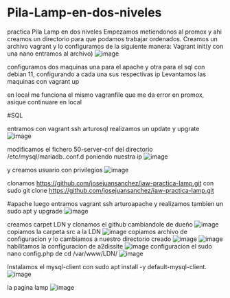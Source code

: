 # Pila-Lamp-en-dos-niveles
practica Pila Lamp en dos niveles
Empezamos metiendonos al promox y ahi creamos un directorio para que podamos trabajar ordenados.
Creamos un archivo vagrant y lo configuramos de la siguiente manera: Vagrant init(y con una nano entramos al archivo)
![image](https://github.com/ArturoLucero28/Pila-Lamp-en-dos-niveles/assets/146435794/4ffeefbd-62f6-4077-b262-5ace5af9e7cc)

configuramos dos maquinas una para el apache y otra para el sql con debian 11, configurando a cada una sus respectivas ip
Levantamos las maquinas con vagrant up

en local me funciona el mismo vagranfile que me da error en promox, asique continuare en local

 #SQL
 
entramos con vagrant ssh arturosql
realizamos un update y upgrate
![image](https://github.com/ArturoLucero28/Pila-Lamp-en-dos-niveles/assets/146435794/33ec4f1c-eec2-4a04-9803-2bc93db101f1)

modificamos el fichero 50-server-cnf del directorio /etc/mysql/mariadb..conf.d poniendo nuestra ip
![image](https://github.com/ArturoLucero28/Pila-Lamp-en-dos-niveles/assets/146435794/039ca1b1-429a-4ca2-88be-84e8785eecff)

y creamos usuario con privilegios
![image](https://github.com/ArturoLucero28/Pila-Lamp-en-dos-niveles/assets/146435794/455ff8a4-5a2e-4827-8269-07531091f561)


clonamos https://github.com/josejuansanchez/iaw-practica-lamp.git con sudo git clone https://github.com/josejuansanchez/iaw-practica-lamp.git

#apache
luego entramos vagrant ssh arturoapache y realizamos tambien un sudo apt y upgrade
![image](https://github.com/ArturoLucero28/Pila-Lamp-en-dos-niveles/assets/146435794/b228c6b8-43a5-4fdb-bf96-79f23008b0bd)

creamos carpet LDN y clonamos el github cambiandole de dueño
![image](https://github.com/ArturoLucero28/Pila-Lamp-en-dos-niveles/assets/146435794/d3835f29-25a0-4712-8c93-825b19c835af)
copiamos  la carpeta src a la LDN
![image](https://github.com/ArturoLucero28/Pila-Lamp-en-dos-niveles/assets/146435794/28f8e370-a148-4416-8bd8-afb0b1ecc93a)
copiamos archivo de configuracion y lo cambiamos a nuestro directorio creado
![image](https://github.com/ArturoLucero28/Pila-Lamp-en-dos-niveles/assets/146435794/39528152-8e8c-4ad4-8146-858762fdfd6d)
![image](https://github.com/ArturoLucero28/Pila-Lamp-en-dos-niveles/assets/146435794/1ed00256-2f8a-4ec8-aa1c-b53bdfbf0df1)
habilitamos la configuracion de a2dissite
![image](https://github.com/ArturoLucero28/Pila-Lamp-en-dos-niveles/assets/146435794/725379c8-3016-43fb-8bfb-96793e2e54ec)
configuracion el sudo nano config.php de cd /var/www/LDN/
![image](https://github.com/ArturoLucero28/Pila-Lamp-en-dos-niveles/assets/146435794/b1aa8941-69f2-419c-ab41-9668bf23aec5)

Instalamos el mysql-client con sudo apt install -y default-mysql-client.
![image](https://github.com/ArturoLucero28/Pila-Lamp-en-dos-niveles/assets/146435794/3e691efb-723f-49d6-811c-54dae42c9a04)

la pagina lamp
![image](https://github.com/ArturoLucero28/Pila-Lamp-en-dos-niveles/assets/146435794/2a51a9bd-707d-4576-bc50-5b970bbdcec3)


